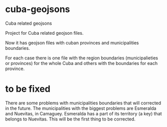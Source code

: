 # cuba-geojsons
Cuba related geojsons

Project for Cuba related geojson files.

Now it has geojson files with cuban provinces and municipalities boundaries.  

For each case there is one file with the region boundaries (municipalieties or provinces) for the whole Cuba and others with the boundaries for each province.

# to be fixed

There are some problems with municipalities boundaries that will corrected in the future. The municipalities with the biggest problems are Esmeralda and Nuevitas, in Camaguey. Esmeralda has a part of its territory (a key) that belongs to Nuevitas. This will be the first thing to be corrected.
